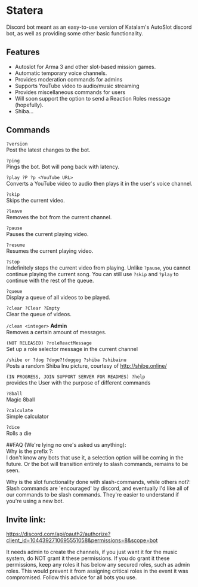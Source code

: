 # Statera
Discord bot meant as an easy-to-use version of Katalam's AutoSlot discord bot, as well as providing some other basic functionality.

## Features
- Autoslot for Arma 3 and other slot-based mission games.
- Automatic temporary voice channels.
- Provides moderation commands for admins
- Supports YouTube video to audio/music streaming
- Provides miscellaneous commands for users
- Will soon support the option to send a Reaction Roles message (hopefully).
- Shiba...

## Commands
`?version`<br />
Post the latest changes to the bot.

`?ping`<br />
Pings the bot. Bot will pong back with latency.

`?play ?P ?p <YouTube URL>`<br />
Converts a YouTube video to audio then plays it in the user's voice channel.

`?skip`<br />
Skips the current video.

`?leave`<br />
Removes the bot from the current channel.

`?pause`<br />
Pauses the current playing video.

`?resume`<br />
Resumes the current playing video.

`?stop`<br />
Indefinitely stops the current video from playing. Unlike `?pause`, you cannot continue playing the current song. You can still use `?skip` and `?play` to continue with the rest of the queue.

`?queue`<br />
Display a queue of all videos to be played.

`?clear ?Clear ?Empty`<br />
Clear the queue of videos.

`/clean <integer>` **Admin**<br />
Removes a certain amount of messages.

`(NOT RELEASED) ?roleReactMessage`<br />
Set up a role selector message in the current channel

`/shibe or ?dog ?doge?!doggeg ?shiba ?shibainu`<br />
Posts a random Shiba Inu picture, courtesy of http://shibe.online/

`(IN PROGRESS, JOIN SUPPORT SERVER FOR READMES) ?help`<br/>
provides the User with the purpose of different commands

`?8ball`<br/>
Magic 8ball

`?calculate`<br/>
Simple calculator

`?dice`<br/>
Rolls a die

##FAQ (We're lying no one's asked us anything):<br/>
Why is the prefix ?:<br/>
I don't know any bots that use it, a selection option will be coming in the future. Or the bot will transition entirely to slash commands, remains to be seen.

Why is the slot functionality done with slash-commands, while others not?:<br/>
Slash commands are 'encouraged' by discord, and eventually I'd like all of our commands to be slash commands. They're easier to understand if you're using a new bot.

## Invite link:
https://discord.com/api/oauth2/authorize?client_id=1044392710695551058&permissions=8&scope=bot

It needs admin to create the channels, if you just want it for the music system, do NOT grant it these permissions.
If you do grant it these permissions, keep any roles it has below any secured roles, such as admin roles. This would prevent it from assigning critical roles in the event it was compromised. Follow this advice for all bots you use.
